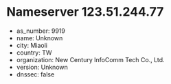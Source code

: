 # Nameserver 123.51.244.77

* as_number: 9919
* name: Unknown
* city: Miaoli
* country: TW
* organization: New Century InfoComm Tech Co., Ltd.
* version: Unknown
* dnssec: false
